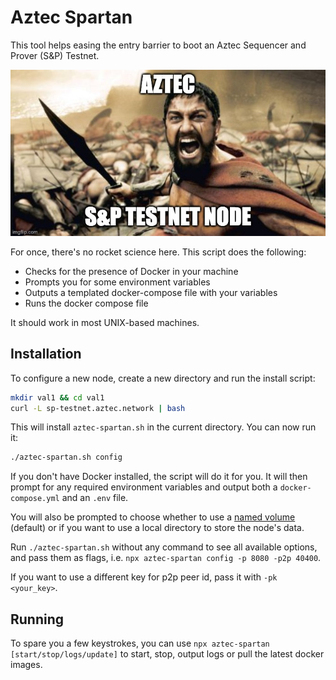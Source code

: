 # Aztec Spartan

This tool helps easing the entry barrier to boot an Aztec Sequencer and Prover (S&P) Testnet.

![Aztec Sparta Meme](./assets/banner.jpeg)

For once, there's no rocket science here. This script does the following:

- Checks for the presence of Docker in your machine
- Prompts you for some environment variables
- Outputs a templated docker-compose file with your variables
- Runs the docker compose file

It should work in most UNIX-based machines.

## Installation

To configure a new node, create a new directory and run the install script:

```bash
mkdir val1 && cd val1
curl -L sp-testnet.aztec.network | bash
```

This will install `aztec-spartan.sh` in the current directory. You can now run it:

```bash
./aztec-spartan.sh config
```

If you don't have Docker installed, the script will do it for you. It will then prompt for any required environment variables and output both a `docker-compose.yml` and an `.env` file.

You will also be prompted to choose whether to use a [named volume](https://docs.docker.com/engine/storage/volumes/) (default) or if you want to use a local directory to store the node's data.

Run `./aztec-spartan.sh` without any command to see all available options, and pass them as flags, i.e. `npx aztec-spartan config -p 8080 -p2p 40400`.

If you want to use a different key for p2p peer id, pass it with `-pk <your_key>`.

## Running

To spare you a few keystrokes, you can use `npx aztec-spartan [start/stop/logs/update]` to start, stop, output logs or pull the latest docker images.
